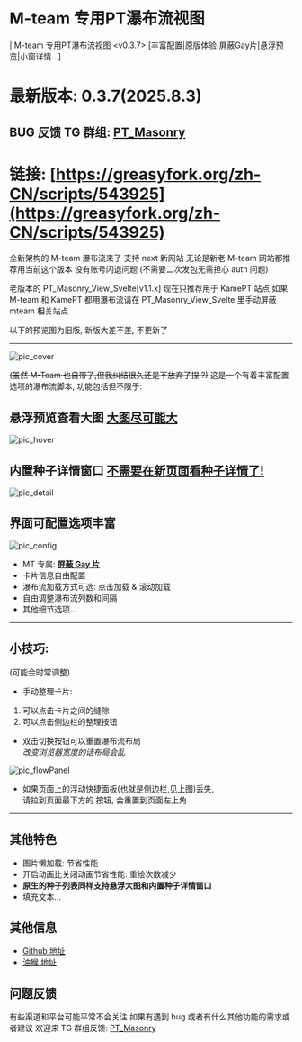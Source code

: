 # M-team 专用PT瀑布流视图

| M-team 专用PT瀑布流视图 <v0.3.7> [丰富配置|原版体验|屏蔽Gay片|悬浮预览|小窗详情...]

# 最新版本: 0.3.7(2025.8.3)
## BUG 反馈 TG 群组: [PT_Masonry](https://t.me/+wLPO7JyNz_o1YWRl)

# 链接: [https://greasyfork.org/zh-CN/scripts/543925](https://greasyfork.org/zh-CN/scripts/543925)

全新架构的 M-team 瀑布流来了
支持 next 新网站
无论是新老 M-team 网站都推荐用当前这个版本
没有账号闪退问题 (不需要二次发包无需担心 auth 问题)

老版本的 PT_Masonry_View_Svelte[v1.1.x] 现在只推荐用于 KamePT 站点
如果 M-team 和 KamePT 都用瀑布流请在 PT_Masonry_View_Svelte 里手动屏蔽 mteam 相关站点

以下的预览图为旧版, 新版大差不差, 不更新了
***

![pic_cover](https://raw.githubusercontent.com/KesaubeEire/PT_Masonry_View_Svelte/newMT/readme/pic_cover.png)

~~(虽然 M-Team 也自带了,但我纠结很久还是不放弃了捏 ?)~~
这是一个有着丰富配置选项的瀑布流脚本, 功能包括但不限于:

## 悬浮预览查看大图 [**大图尽可能大**](https://kp.m-team.cc/forum/t/63236)

![pic_hover](https://raw.githubusercontent.com/KesaubeEire/PT_Masonry_View_Svelte/newMT/readme/pic_hover.png)

## 内置种子详情窗口 [**不需要在新页面看种子详情了!**](https://kp.m-team.cc/forum/t/63236)

![pic_detail](https://raw.githubusercontent.com/KesaubeEire/PT_Masonry_View_Svelte/newMT/readme/pic_detail.png)

## 界面可配置选项丰富

![pic_config](https://raw.githubusercontent.com/KesaubeEire/PT_Masonry_View_Svelte/newMT/readme/pic_config.png)

- MT 专属: [**屏蔽 Gay 片**](https://kp.m-team.cc/forum/t/63236)
- 卡片信息自由配置
- 瀑布流加载方式可选: 点击加载 & 滚动加载
- 自由调整瀑布流列数和间隔
- 其他细节选项...

***

## 小技巧:

(可能会时常调整)

- 手动整理卡片: 

1. 可以点击卡片之间的缝隙  
2. 可以点击侧边栏的整理按钮  

- 双击切换按钮可以重置瀑布流布局  
*改变浏览器宽度的话布局会乱*

![pic_flowPanel](https://raw.githubusercontent.com/KesaubeEire/PT_Masonry_View_Svelte/newMT/readme/pic_flowPanel.png)

- 如果页面上的浮动快捷面板(也就是侧边栏,见上图)丢失,   
请拉到页面最下方的  按钮,
会重置到页面左上角

***

## 其他特色

- 图片懒加载: 节省性能
- 开启动画比关闭动画节省性能: 重绘次数减少
- **原生的种子列表同样支持悬浮大图和内置种子详情窗口**
- 填充文本...

## 其他信息

- [Github 地址](https://github.com/KesaubeEire/PT_Fall-View)
- [油猴 地址](https://greasyfork.org/zh-CN/scripts/543925)
## 问题反馈

有些渠道和平台可能平常不会关注
如果有遇到 bug 或者有什么其他功能的需求或者建议
欢迎来 TG 群组反馈: [PT_Masonry](https://t.me/+wLPO7JyNz_o1YWRl)